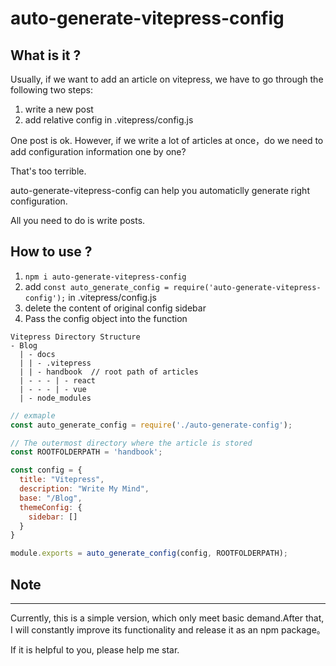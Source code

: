 # auto-generate-vitepress-config

## What is it ?

Usually, if we want to add an article on vitepress, we have to go through the following two steps:

1. write a new post
2. add relative config in .vitepress/config.js

One post is ok. However, if we write a lot of articles at once，do we need to add configuration information one by one?

That's too terrible.

auto-generate-vitepress-config can help you automaticlly generate right configuration.

All you need to do is write posts.

## How to use ?

1. `npm i auto-generate-vitepress-config`
2. add `const auto_generate_config = require('auto-generate-vitepress-config');` in .vitepress/config.js
3. delete the content of original config sidebar
4. Pass the config object into the function

```
Vitepress Directory Structure
- Blog
  | - docs
  | | - .vitepress
  | | - handbook  // root path of articles
  | - - - | - react
  | - - - | - vue
  | - node_modules
```

```js
// exmaple
const auto_generate_config = require('./auto-generate-config');

// The outermost directory where the article is stored
const ROOTFOLDERPATH = 'handbook';

const config = {
  title: "Vitepress",
  description: "Write My Mind",
  base: "/Blog",
  themeConfig: {
    sidebar: []
  }
}

module.exports = auto_generate_config(config, ROOTFOLDERPATH);
```

## Note
---
Currently, this is a simple version, which only meet basic demand.After that, I will constantly improve its functionality and release it as an npm package。

If it is helpful to you, please help me star.
